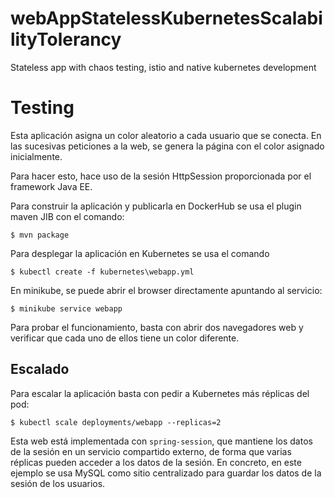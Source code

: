 # webAppStatelessKubernetesScalabilityTolerancy
Stateless app with chaos testing, istio and native kubernetes development

# Testing

Esta aplicación asigna un color aleatorio a cada usuario que se conecta. En las sucesivas peticiones a la web, se genera la página con el color asignado inicialmente.

Para hacer esto, hace uso de la sesión HttpSession proporcionada por el framework Java EE.

Para construir la aplicación y publicarla en DockerHub se usa el plugin maven JIB con el comando:

`
$ mvn package
`

Para desplegar la aplicación en Kubernetes se usa el comando

`
$ kubectl create -f kubernetes\webapp.yml
`

En minikube, se puede abrir el browser directamente apuntando al servicio:

`
$ minikube service webapp
`

Para probar el funcionamiento, basta con abrir dos navegadores web y verificar que cada uno de ellos tiene un color diferente.

## Escalado

Para escalar la aplicación basta con pedir a Kubernetes más réplicas del pod:

`
$ kubectl scale deployments/webapp --replicas=2
`

Esta web está implementada con ```spring-session```, que mantiene los datos de la sesión en un servicio compartido externo, de forma que varias réplicas pueden acceder a los datos de la sesión. En concreto, en este ejemplo se usa MySQL como sitio centralizado para guardar los datos de la sesión de los usuarios.
 
